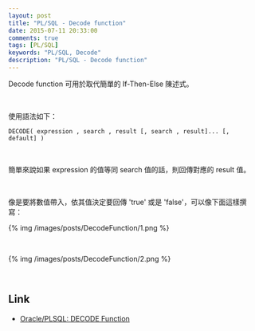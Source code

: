 ```yaml
---
layout: post
title: "PL/SQL - Decode function"
date: 2015-07-11 20:33:00
comments: true
tags: [PL/SQL]
keywords: "PL/SQL, Decode"
description: "PL/SQL - Decode function"
---
```


Decode function 可用於取代簡單的 If-Then-Else 陳述式。

<!-- More -->

<br/>


使用語法如下：  

    DECODE( expression , search , result [, search , result]... [, default] )

<br/>

簡單來說如果 expression 的值等同 search 值的話，則回傳對應的 result 值。   

<br/>


像是要將數值帶入，依其值決定要回傳 'true' 或是 'false'，可以像下面這樣撰寫：  

{% img /images/posts/DecodeFunction/1.png %}

<br/>


{% img /images/posts/DecodeFunction/2.png %}

<br/>

Link
----
* [Oracle/PLSQL: DECODE Function](http://www.techonthenet.com/oracle/functions/decode.php)
